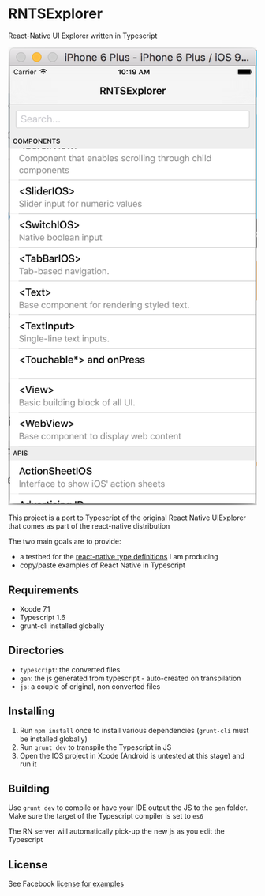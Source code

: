 RNTSExplorer
============

React-Native UI Explorer written in Typescript

![Main Page Screenshot](MainPage-Screenshot.png)


This project is a port to Typescript of the original React Native UIExplorer that comes as part of the react-native distribution

The two main goals are to provide:

 - a testbed for the [react-native type definitions](https://github.com/DefinitelyTyped/DefinitelyTyped/tree/master/react-native) I am producing
 - copy/paste examples of React Native in Typescript




Requirements
------------

 - Xcode 7.1
 - Typescript 1.6
 - grunt-cli installed globally

 
Directories
-----------
 
  - `typescript`: the converted files
  - `gen`: the js generated from typescript - auto-created on transpilation
  - `js`: a couple of original, non converted files
 

Installing
----------

 1. Run `npm install` once to install various dependencies (`grunt-cli` must be installed globally)
 2. Run `grunt dev` to transpile the Typescript in JS
 3. Open the IOS project in Xcode (Android is untested at this stage) and run it

 
Building
--------
 
 Use `grunt dev` to compile or have your IDE output the JS to the `gen` folder.
 Make sure the target of the Typescript compiler is set to `es6`
 
 The RN server will automatically pick-up the new js as you edit the Typescript
 
 
License
-------
 
 See Facebook [license for examples](https://github.com/facebook/react-native/blob/master/LICENSE-examples) 
